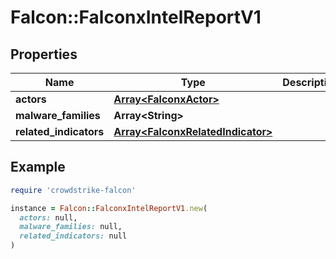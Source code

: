 # Falcon::FalconxIntelReportV1

## Properties

| Name | Type | Description | Notes |
| ---- | ---- | ----------- | ----- |
| **actors** | [**Array&lt;FalconxActor&gt;**](FalconxActor.md) |  | [optional] |
| **malware_families** | **Array&lt;String&gt;** |  | [optional] |
| **related_indicators** | [**Array&lt;FalconxRelatedIndicator&gt;**](FalconxRelatedIndicator.md) |  | [optional] |

## Example

```ruby
require 'crowdstrike-falcon'

instance = Falcon::FalconxIntelReportV1.new(
  actors: null,
  malware_families: null,
  related_indicators: null
)
```

